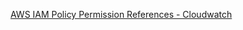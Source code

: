 [AWS IAM Policy Permission References - Cloudwatch](https://docs.aws.amazon.com/AmazonCloudWatch/latest/logs/permissions-reference-cwl.html)
